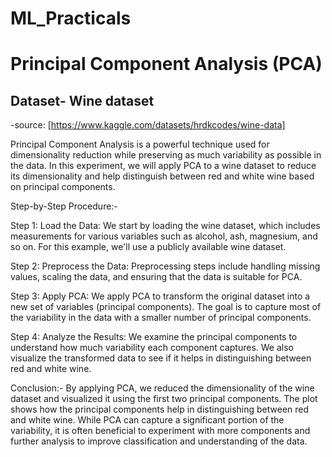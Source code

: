 # ML_Practicals
# Principal Component Analysis (PCA) 

## Dataset- Wine dataset 
-source: [https://www.kaggle.com/datasets/hrdkcodes/wine-data]

Principal Component Analysis is a powerful technique used for dimensionality reduction while preserving as much variability as possible in the data. In this experiment, we will apply PCA to a wine dataset to reduce its dimensionality and help distinguish between red and white wine based on principal components.

Step-by-Step Procedure:-

Step 1: Load the Data:
                      We start by loading the wine dataset, which includes measurements for various variables such as alcohol, ash, magnesium, and so on. For this example, we'll use a publicly available wine dataset.
                      
Step 2: Preprocess the Data:
                      Preprocessing steps include handling missing values, scaling the data, and ensuring that the data is suitable for PCA.
                      
Step 3: Apply PCA:
                   We apply PCA to transform the original dataset into a new set of variables (principal components). The goal is to capture most of the variability in the data with a smaller number of principal components.

Step 4: Analyze the Results:
                   We examine the principal components to understand how much variability each component captures. We also visualize the transformed data to see if it helps in distinguishing between red and white wine.


Conclusion:-
By applying PCA, we reduced the dimensionality of the wine dataset and visualized it using the first two principal components. The plot shows how the principal components help in distinguishing between red and white wine. While PCA can capture a significant portion of the variability, it is often beneficial to experiment with more components and further analysis to improve classification and understanding of the data.
